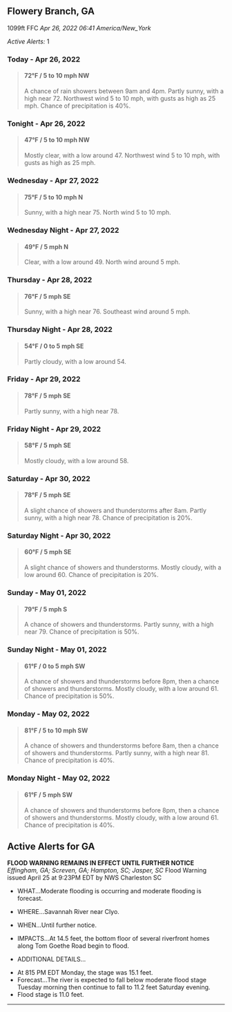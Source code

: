 ## Flowery Branch, GA
1099ft
FFC
*Apr 26, 2022 06:41 America/New_York*

*Active Alerts:* 1
### Today - Apr 26, 2022
> #### **72&deg;F** / 5 to 10 mph NW
> A chance of rain showers between 9am and 4pm. Partly sunny, with a high near 72. Northwest wind 5 to 10 mph, with gusts as high as 25 mph. Chance of precipitation is 40%.

### Tonight - Apr 26, 2022
> #### **47&deg;F** / 5 to 10 mph NW
> Mostly clear, with a low around 47. Northwest wind 5 to 10 mph, with gusts as high as 25 mph.

### Wednesday - Apr 27, 2022
> #### **75&deg;F** / 5 to 10 mph N
> Sunny, with a high near 75. North wind 5 to 10 mph.

### Wednesday Night - Apr 27, 2022
> #### **49&deg;F** / 5 mph N
> Clear, with a low around 49. North wind around 5 mph.

### Thursday - Apr 28, 2022
> #### **76&deg;F** / 5 mph SE
> Sunny, with a high near 76. Southeast wind around 5 mph.

### Thursday Night - Apr 28, 2022
> #### **54&deg;F** / 0 to 5 mph SE
> Partly cloudy, with a low around 54.

### Friday - Apr 29, 2022
> #### **78&deg;F** / 5 mph SE
> Partly sunny, with a high near 78.

### Friday Night - Apr 29, 2022
> #### **58&deg;F** / 5 mph SE
> Mostly cloudy, with a low around 58.

### Saturday - Apr 30, 2022
> #### **78&deg;F** / 5 mph SE
> A slight chance of showers and thunderstorms after 8am. Partly sunny, with a high near 78. Chance of precipitation is 20%.

### Saturday Night - Apr 30, 2022
> #### **60&deg;F** / 5 mph SE
> A slight chance of showers and thunderstorms. Mostly cloudy, with a low around 60. Chance of precipitation is 20%.

### Sunday - May 01, 2022
> #### **79&deg;F** / 5 mph S
> A chance of showers and thunderstorms. Partly sunny, with a high near 79. Chance of precipitation is 50%.

### Sunday Night - May 01, 2022
> #### **61&deg;F** / 0 to 5 mph SW
> A chance of showers and thunderstorms before 8pm, then a chance of showers and thunderstorms. Mostly cloudy, with a low around 61. Chance of precipitation is 50%.

### Monday - May 02, 2022
> #### **81&deg;F** / 5 to 10 mph SW
> A chance of showers and thunderstorms before 8am, then a chance of showers and thunderstorms. Partly sunny, with a high near 81. Chance of precipitation is 40%.

### Monday Night - May 02, 2022
> #### **61&deg;F** / 5 mph SW
> A chance of showers and thunderstorms before 8pm, then a chance of showers and thunderstorms. Mostly cloudy, with a low around 61. Chance of precipitation is 40%.

## Active Alerts for GA

**FLOOD WARNING REMAINS IN EFFECT UNTIL FURTHER NOTICE**
*Effingham, GA; Screven, GA; Hampton, SC; Jasper, SC*
Flood Warning issued April 25 at 9:23PM EDT by NWS Charleston SC
* WHAT...Moderate flooding is occurring and moderate flooding is
forecast.

* WHERE...Savannah River near Clyo.

* WHEN...Until further notice.

* IMPACTS...At 14.5 feet, the bottom floor of several riverfront
homes along Tom Goethe Road begin to flood.

* ADDITIONAL DETAILS...
- At 815 PM EDT Monday, the stage was 15.1 feet.
- Forecast...The river is expected to fall below moderate flood
stage Tuesday morning then continue to fall to 11.2 feet
Saturday evening.
- Flood stage is 11.0 feet.
---

